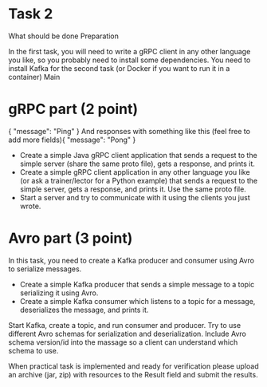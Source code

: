 # Task 2

What should be done
Preparation

In the first task, you will need to write a gRPC client in any other language you like, so you probably need to install some dependencies.
You need to install Kafka for the second task (or Docker if you want to run it in a container)
Main

# gRPC part (2 point)
{ "message": "Ping" } And responses with something like this (feel free to add more fields){ "message": "Pong" }
* Create a simple Java gRPC client application that sends a request to the simple server (share the same proto file), gets a response, and prints it.
* Create a simple gRPC client application in any other language you like (or ask a trainer/lector for a Python example) that sends a request to the simple server, gets a response, and prints it. Use the same proto file.
* Start a server and try to communicate with it using the clients you just wrote.

# Avro part (3 point)
In this task, you need to create a Kafka producer and consumer using Avro to serialize messages.

* Create a simple Kafka producer that sends a simple message to a topic serializing it using Avro.
* Create a simple Kafka consumer which listens to a topic for a message, deserializes the message, and prints it.
 
Start Kafka, create a topic, and run consumer and producer.
Try to use different Avro schemas for serialization and deserialization. 
Include Avro schema version/id into the massage so a client can understand which schema to use.

When practical task is implemented and ready for verification please upload an archive (jar, zip) with resources to the Result field and submit the results.

﻿